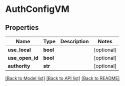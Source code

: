 # AuthConfigVM


## Properties
Name | Type | Description | Notes
------------ | ------------- | ------------- | -------------
**use_local** | **bool** |  | [optional] 
**use_open_id** | **bool** |  | [optional] 
**authority** | **str** |  | [optional] 

[[Back to Model list]](../README.md#documentation-for-models) [[Back to API list]](../README.md#documentation-for-api-endpoints) [[Back to README]](../README.md)


